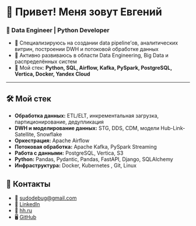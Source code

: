 # 👋 Привет! Меня зовут Евгений 

### 🚀 Data Engineer | Python Developer

- 💼 Специализируюсь на создании data pipeline’ов, аналитических витрин, построении DWH и потоковой обработке данных
- 🧠 Активно развиваюсь в области Data Engineering, Big Data и распределённых систем
- 🔗 Мой стек: **Python, SQL, Airflow, Kafka, PySpark, PostgreSQL, Vertica, Docker, Yandex Cloud**

---

## 🛠️ Мой стек 

- **Обработка данных:** ETL/ELT, инкрементальная загрузка, партиционирование, дедупликация
- **DWH и моделирование данных:** STG, DDS, CDM, модели Hub-Link-Satellite, Snowflake
- **Оркестрация:** Apache Airflow
- **Потоковая обработка:** Apache Kafka, PySpark Streaming
- **Работа с данными:** PostgreSQL, Vertica, S3
- **Python:** Pandas, Pydantic, Pandas, FastAPI, Django, SQLAlchemy
- **Инфраструктура:** Docker, Kubernetes , Git, Linux


## 🔗 Контакты

- 📧 [sudodebug@gmail.com](mailto:sudodebug@gmail.com)  
- 🔗 [LinkedIn](https://linkedin.com/in/) 
- 💼 [hh.ru](https://ekaterinburg.hh.ru/resume/68cfd2c2ff0f02fd320039ed1f456976734169)
- 🖥️ [GitHub](https://github.com/its-a-live)

